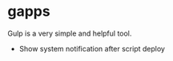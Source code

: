 # gapps

Gulp is a very simple and helpful tool.

* Show system notification after script deploy [](./gulpfile-notify-send.js)